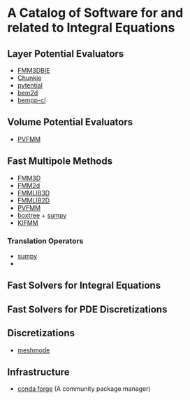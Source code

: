 # A Catalog of Software for and related to Integral Equations

## Layer Potential Evaluators

- [FMM3DBIE](https://github.com/fastalgorithms/fmm3dbie)
- [Chunkie](https://github.com/fastalgorithms/chunkie)
- [pytential](https://github.com/inducer/pytential/)
- [bem2d](https://github.com/tbetcke/bem2d)
- [bempp-cl](https://bempp.com/)

## Volume Potential Evaluators

- [PVFMM](https://github.com/dmalhotra/pvfmm)

## Fast Multipole Methods

- [FMM3D](https://github.com/flatironinstitute/FMM3D)
- [FMM2d](https://github.com/askhamwhat/fmm2d)
- [FMMLIB3D](https://github.com/zgimbutas/fmmlib3d)
- [FMMLIB2D](https://github.com/zgimbutas/fmmlib2d)
- [PVFMM](https://github.com/dmalhotra/pvfmm)
- [boxtree](https://github.com/inducer/boxtree/) + [sumpy](https://github.com/inducer/sumpy)
- [KIFMM](http://www.harperlangston.com/kifmm3d/documentation/index.html)

### Translation Operators
- [sumpy](https://github.com/inducer/sumpy)
- 
## Fast Solvers for Integral Equations

## Fast Solvers for PDE Discretizations

## Discretizations

- [meshmode](https://github.com/inducer/meshmode)

## Infrastructure

- [conda forge](https://conda-forge.org/) (A community package manager)
